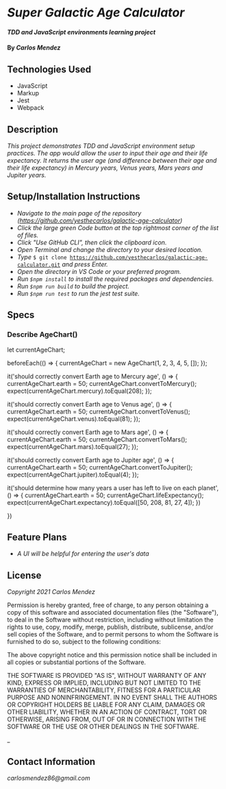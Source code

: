 # _Super Galactic Age Calculator_

#### _TDD and JavaScript environments learning project_

#### By _**Carlos Mendez**_

## Technologies Used

* JavaScript
* Markup
* Jest
* Webpack

## Description

_This project demonstrates TDD and JavaScript environment setup practices. The app would allow the user to input their age and their life expectancy. It returns the user age (and difference between their age and their life expectancy) in Mercury years, Venus years, Mars years and Jupiter years._

## Setup/Installation Instructions

* _Navigate to the main page of the repository (https://github.com/yesthecarlos/galactic-age-calculator)_
* _Click the large green Code button at the top rightmost corner of the list of files._
* _Click "Use GitHub CLI", then click the clipboard icon._
* _Open Terminal and change the directory to your desired location._
* _Type_ <code>$ git clone https://github.com/yesthecarlos/galactic-age-calculator.git</code> _and press Enter._
* _Open the directory in VS Code or your preferred program._
* _Run <code>$npm install</code> to install the required packages and dependencies._
* _Run <code>$npm run build</code> to build the project._
* _Run <code>$npm run test</code> to run the jest test suite._

## Specs
 
### Describe AgeChart()

  let currentAgeChart;

  beforeEach(() => {
    currentAgeChart = new AgeChart(1, 2, 3, 4, 5, []);
  });
  
  it('should correctly convert Earth age to Mercury age', () => {
    currentAgeChart.earth = 50;
    currentAgeChart.convertToMercury();
    expect(currentAgeChart.mercury).toEqual(208);
  });

  it('should correctly convert Earth age to Venus age', () => {
    currentAgeChart.earth = 50;
    currentAgeChart.convertToVenus();
    expect(currentAgeChart.venus).toEqual(81);
  });

  it('should correctly convert Earth age to Mars age', () => {
    currentAgeChart.earth = 50;
    currentAgeChart.convertToMars();
    expect(currentAgeChart.mars).toEqual(27);
  });

  it('should correctly convert Earth age to Jupiter age', () => {
    currentAgeChart.earth = 50;
    currentAgeChart.convertToJupiter();
    expect(currentAgeChart.jupiter).toEqual(4);
  });

  it('should determine how many years a user has left to live on each planet', () => {
    currentAgeChart.earth = 50;
    currentAgeChart.lifeExpectancy();
    expect(currentAgeChart.expectancy).toEqual([50, 208, 81, 27, 4]);
  })

})

## Feature Plans

* _A UI will be helpful for entering the user's data_

## License

_Copyright 2021 Carlos Mendez_

Permission is hereby granted, free of charge, to any person obtaining a copy of this software and associated documentation files (the "Software"), to deal in the Software without restriction, including without limitation the rights to use, copy, modify, merge, publish, distribute, sublicense, and/or sell copies of the Software, and to permit persons to whom the Software is furnished to do so, subject to the following conditions:

The above copyright notice and this permission notice shall be included in all copies or substantial portions of the Software.

THE SOFTWARE IS PROVIDED "AS IS", WITHOUT WARRANTY OF ANY KIND, EXPRESS OR IMPLIED, INCLUDING BUT NOT LIMITED TO THE WARRANTIES OF MERCHANTABILITY, FITNESS FOR A PARTICULAR PURPOSE AND NONINFRINGEMENT. IN NO EVENT SHALL THE AUTHORS OR COPYRIGHT HOLDERS BE LIABLE FOR ANY CLAIM, DAMAGES OR OTHER LIABILITY, WHETHER IN AN ACTION OF CONTRACT, TORT OR OTHERWISE, ARISING FROM, OUT OF OR IN CONNECTION WITH THE SOFTWARE OR THE USE OR OTHER DEALINGS IN THE SOFTWARE.

_

## Contact Information

_carlosmendez86@gmail.com_